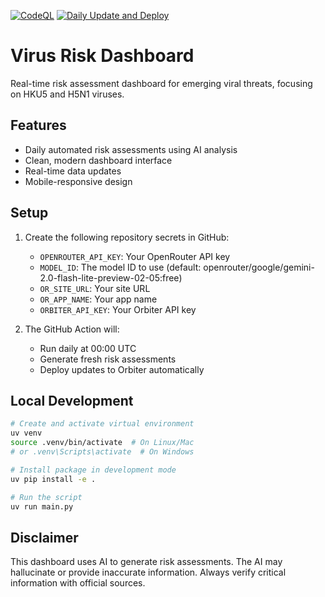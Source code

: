[![CodeQL](https://github.com/ngmisl/HKU5-agent/actions/workflows/github-code-scanning/codeql/badge.svg)](https://github.com/ngmisl/HKU5-agent/actions/workflows/github-code-scanning/codeql) [![Daily Update and Deploy](https://github.com/ngmisl/HKU5-agent/actions/workflows/daily-update.yml/badge.svg)](https://github.com/ngmisl/HKU5-agent/actions/workflows/daily-update.yml)

# Virus Risk Dashboard

Real-time risk assessment dashboard for emerging viral threats, focusing on HKU5 and H5N1 viruses.

## Features

- Daily automated risk assessments using AI analysis
- Clean, modern dashboard interface
- Real-time data updates
- Mobile-responsive design

## Setup

1. Create the following repository secrets in GitHub:
   - `OPENROUTER_API_KEY`: Your OpenRouter API key
   - `MODEL_ID`: The model ID to use (default: openrouter/google/gemini-2.0-flash-lite-preview-02-05:free)
   - `OR_SITE_URL`: Your site URL
   - `OR_APP_NAME`: Your app name
   - `ORBITER_API_KEY`: Your Orbiter API key

2. The GitHub Action will:
   - Run daily at 00:00 UTC
   - Generate fresh risk assessments
   - Deploy updates to Orbiter automatically

## Local Development

```bash
# Create and activate virtual environment
uv venv
source .venv/bin/activate  # On Linux/Mac
# or .venv\Scripts\activate  # On Windows

# Install package in development mode
uv pip install -e .

# Run the script
uv run main.py
```

## Disclaimer

This dashboard uses AI to generate risk assessments. The AI may hallucinate or provide inaccurate information. Always verify critical information with official sources.
